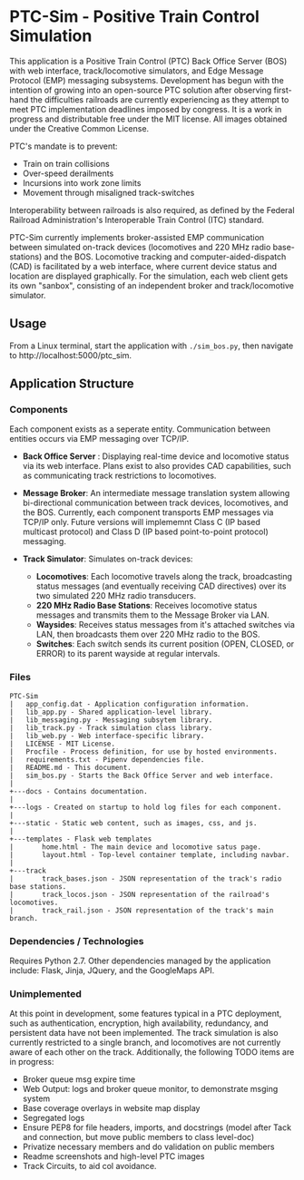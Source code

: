 # PTC-Sim - Positive Train Control Simulation

This application is a Positive Train Control (PTC) Back Office Server (BOS) with web interface, track/locomotive simulators, and Edge Message Protocol (EMP) messaging subsystems. Development has begun with the intention of growing into an open-source PTC solution after observing first-hand the difficulties railroads are currently experiencing as they attempt to meet PTC implementation deadlines imposed by congress. It is a work in progress and distributable free under the MIT license. All images obtained under the Creative Common License.

PTC's mandate is to prevent:

* Train on train collisions
* Over-speed derailments
* Incursions into work zone limits
* Movement through misaligned track-switches
  
Interoperability between railroads is also required, as defined by the Federal Railroad Administration's Interoperable Train Control (ITC) standard.

PTC-Sim currently implements broker-assisted EMP communication between simulated on-track devices (locomotives and 220 MHz radio base-stations) and the BOS. Locomotive tracking and computer-aided-dispatch (CAD) is facilitated by a web interface, where current device status and location are displayed graphically. For the simulation, each web client gets its own "sanbox", consisting of an independent broker and track/locomotive simulator.

## Usage

From a Linux terminal, start the application with `./sim_bos.py`, then navigate to http://localhost:5000/ptc_sim.
  
## Application Structure

### Components

Each component exists as a seperate entity. Communication between entities occurs via EMP messaging over TCP/IP.

* **Back Office Server** : Displaying real-time device and locomotive status via its web interface. Plans exist to also provides CAD capabilities, such as communicating track restrictions to locomotives.

* **Message Broker**: An intermediate message translation system allowing bi-directional communication between track devices, locomotives, and the BOS. Currently, each component transports EMP messages via TCP/IP only. Future versions will implememnt Class C (IP based multicast protocol) and Class D (IP based point-to-point protocol) messaging.

* **Track Simulator**: Simulates on-track devices:  
  * **Locomotives**:  Each locomotive travels along the track, broadcasting status messages (and eventually receiving CAD directives) over its two simulated 220 MHz radio transducers.
  * **220 MHz Radio Base Stations**: Receives locomotive status messages and transmits them to the Message Broker via LAN.
  * **Waysides**: Receives status messages from it's attached switches via LAN, then broadcasts them over 220 MHz radio to the BOS.
  * **Switches**: Each switch sends its current position (OPEN, CLOSED, or ERROR) to its parent wayside at regular intervals.

### Files

```
PTC-Sim
|   app_config.dat - Application configuration information.
|   lib_app.py - Shared application-level library.
|   lib_messaging.py - Messaging subsytem library.  
|   lib_track.py - Track simulation class library.
|   lib_web.py - Web interface-specific library.
|   LICENSE - MIT License.
|   Procfile - Process definition, for use by hosted environments.
|   requirements.txt - Pipenv dependencies file.
|   README.md - This document.
|   sim_bos.py - Starts the Back Office Server and web interface.
|
+---docs - Contains documentation.
|
+---logs - Created on startup to hold log files for each component.
|
+---static - Static web content, such as images, css, and js.
|
+---templates - Flask web templates
|       home.html - The main device and locomotive satus page. 
|       layout.html - Top-level container template, including navbar.
|
+---track
|       track_bases.json - JSON representation of the track's radio base stations.
|       track_locos.json - JSON representation of the railroad's locomotives.
|       track_rail.json - JSON representation of the track's main branch.
```

### Dependencies / Technologies

Requires Python 2.7.
Other dependencies managed by the application include: Flask, Jinja, JQuery, and the GoogleMaps API.

### Unimplemented

At this point in development, some features typical in a PTC deployment, such as authentication, encryption, high availability, redundancy, and persistent data have not been implemented. The track simulation is also currently restricted to a single branch, and locomotives are not currently aware of each other on the track. Additionally, the following TODO items are in progress:

* Broker queue msg expire time
* Web Output: logs and broker queue monitor, to demonstrate msging system
* Base coverage overlays in website map display
* Segregated logs
* Ensure PEP8 for file headers, imports, and docstrings (model after Tack and connection, but move public members to class level-doc)  
* Privatize necessary members and do validation on public members
* Readme screenshots and high-level PTC images
* Track Circuits, to aid col avoidance.